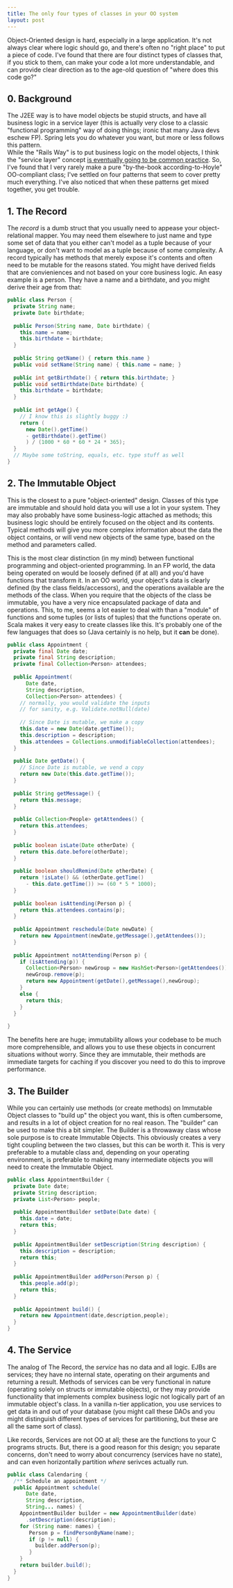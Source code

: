 ```yaml
--- 
title: The only four types of classes in your OO system
layout: post
---
```

Object-Oriented design is hard, especially in a large application.  It's not always clear where logic should go, and there's often no "right place" to  put a piece of code.  I've found that there are four distinct types of classes that, if you stick to them, can make your code a lot more understandable, and can provide clear direction as to the age-old question of "where does this code go?"

## 0. Background
The J2EE way is to have model objects be stupid structs, and have all business logic in a service layer (this is actually very close to a classic "functional programming" way of doing things; ironic that many Java devs eschew FP).  Spring lets you do whatever you want, but more or less follows this pattern.  
While the "Rails Way" is to put business logic on the model objects, I think the "service layer" concept <a href="http://www.engineyard.com/blog/2010/let-them-code-cake/">is eventually going to be common practice</a>.
So, I've found that I very rarely make a pure "by-the-book according-to-Hoyle" OO-compliant class; I've settled on four patterns that seem to cover pretty much everything.  I've also noticed that when these patterns get mixed together, you get trouble.

## 1. The Record

The <i>record</i> is a dumb struct that you usually need to appease your object-relational mapper.  You may need them elsewhere to just name and type some set of data that you either can't model as a tuple because of your language, or don't want to model as a tuple because of some complexity.  A record typically has methods that merely expose it's contents and often need to be mutable for the reasons stated.  You might have derived fields that are convieniences and not based on your core business logic.  An easy example is a person.  They have a name and a birthdate, and you might derive their age from that:

```java
public class Person {
  private String name;
  private Date birthdate;
 
  public Person(String name, Date birthdate) {
    this.name = name;
    this.birthdate = birthdate;
  }
 
  public String getName() { return this.name }
  public void setName(String name) { this.name = name; }
 
  public int getBirthdate() { return this.birthdate; }
  public void setBirthdate(Date birthdate) { 
    this.birthdate = birthdate;
  }
 
  public int getAge() {
    // I know this is slightly buggy :)
    return (
      new Date().getTime() 
      - getBirthdate().getTime()
      ) / (1000 * 60 * 60 * 24 * 365);
  }
  // Maybe some toString, equals, etc. type stuff as well
}
```

## 2. The Immutable Object
This is the closest to a pure "object-oriented" design.  Classes of this type are immutable and should hold data you will use a lot in your system.  They may also probably have some business-logic attached as methods; this business logic should be entirely focused on the object and its contents.  Typical methods will give you more complex information about the data the object contains, or will vend new objects of the same type, based on the method and parameters called.  

This is the most clear distinction (in my mind) between functional programming and object-oriented programming.  In an FP world, the data being operated on would be loosely defined (if at all) and you'd have functions that transform it.  In an OO world, your object's data is clearly defined (by the class fields/accessors), and the operations available are the methods of the class.  When you require that the objects of the class be immutable, you have a very nice encapsulated package of data and operations.  This, to me, seems a lot easier to deal with than a "module" of functions and some tuples (or lists of tuples) that the functions operate on.  Scala makes it very easy to create classes like this.  It's probably one of the few languages that does so (Java certainly is no help, but it <b>can</b> be done).

```java
public class Appointment {
  private final Date date;
  private final String description;
  private final Collection<Person> attendees;
 
  public Appointment(
      Date date, 
      String description, 
      Collection<Person> attendees) {
    // normally, you would validate the inputs
    // for sanity, e.g. Validate.notNull(date)
 
    // Since Date is mutable, we make a copy
    this.date = new Date(date.getTime());
    this.description = description;
    this.attendees = Collections.unmodifiableCollection(attendees);
  }
 
  public Date getDate() {
    // Since Date is mutable, we vend a copy
    return new Date(this.date.getTime());
  }
 
  public String getMessage() {
    return this.message;
  }
 
  public Collection<People> getAttendees() {
    return this.attendees;
  }
 
  public boolean isLate(Date otherDate) {
    return this.date.before(otherDate);
  }
 
  public boolean shouldRemind(Date otherDate) {
    return !isLate() && (otherDate.getTime() 
      - this.date.getTime()) >= (60 * 5 * 1000);
  }
 
  public boolean isAttending(Person p) {
    return this.attendees.contains(p);
  }
 
  public Appointment reschedule(Date newDate) {
    return new Appointment(newDate,getMessage(),getAttendees());
  }
 
  public Appointment notAttending(Person p) {
    if (isAttending(p)) {
      Collection<Person> newGroup = new HashSet<Person>(getAttendees());
      newGroup.remove(p);
      return new Appointment(getDate(),getMessage(),newGroup);
    } 
    else {
      return this;
    }
  }
 
}
```

The benefits here are huge; immutability allows your codebase to be much more comprehensible, and allows you to use these objects in concurrent situations without worry.  Since they are immutable, their methods are immediate targets for caching if you discover you need to do this to improve performance.

## 3. The Builder
While you can certainly use methods (or create methods) on Immutable Object classes to "build up" the object you want, this is often cumbersome, and results in a lot of object creation for no real reason.  The "builder" can be used to make this a bit simpler.  The Builder is a throwaway class whose sole purpose is to create Immutable Objects.  This obviously creates a very tight coupling between the two classes, but this can be worth it.  This is very preferable to a mutable class and, depending on your operating environment, is preferable to making many intermediate objects you will need to create the Immutable Object.

```java
public class AppointmentBuilder {
  private Date date;
  private String description;
  private List<Person> people;
 
  public AppointmentBuilder setDate(Date date) {
    this.date = date;
    return this;
  }
 
  public AppointmentBuilder setDescription(String description) {
    this.description = description;
    return this;
  }
 
  public AppointmentBuilder addPerson(Person p) {
    this.people.add(p);
    return this;
  }
 
  public Appointment build() {
    return new Appointment(date,description,people);
  }
}
```

## 4. The Service

The analog of The Record, the <i>service</i> has no data and all logic.  EJBs are services; they have no internal state, operating on their arguments and returning a result.  Methods of services can be very functional in nature (operating solely on structs or immutable objects), or they may provide functionality that implements complex business logic not logically part of an immutable object's class.  In a vanilla n-tier application, you use services to get data in and out of your database (you might call these DAOs and you might distinguish different types of services for partitioning, but these are all the same sort of class).

Like records, Services are not OO at all; these are the functions to your C programs structs.  But, there is a good reason for this design; you separate concerns, don't need to worry about concurrency (services have no state), and can even horizontally partition <i>where</i> serivces actually run.

```java
public class Calendaring {
  /** Schedule an appointment */
  public Appointment schedule(
      Date date, 
      String description, 
      String... names) {
    AppointmentBuilder builder = new AppointmentBuilder(date)
      .setDescription(description);
    for (String name: names) {
       Person p = findPersonByName(name);
       if (p != null) {
         builder.addPerson(p);
       }
    }
    return builder.build();
  }
}
```
